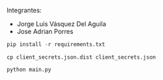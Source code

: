 Integrantes:

* Jorge Luis Vásquez Del Aguila
* Jose Adrian Porres



```python
pip install -r requirements.txt
```

```
cp client_secrets.json.dist client_secrets.json
```

```
python main.py
```
